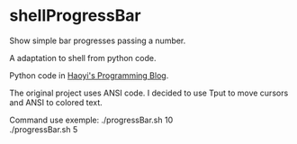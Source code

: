# shellProgressBar
Show simple bar progresses passing a number.

A adaptation to shell from python code.

Python code in [Haoyi's Programming Blog](https://www.lihaoyi.com/post/BuildyourownCommandLinewithANSIescapecodes.html).

The original project uses ANSI code. I decided to use Tput to move cursors and ANSI to colored text.

Command use exemple:
./progressBar.sh 10   
./progressBar.sh 5
